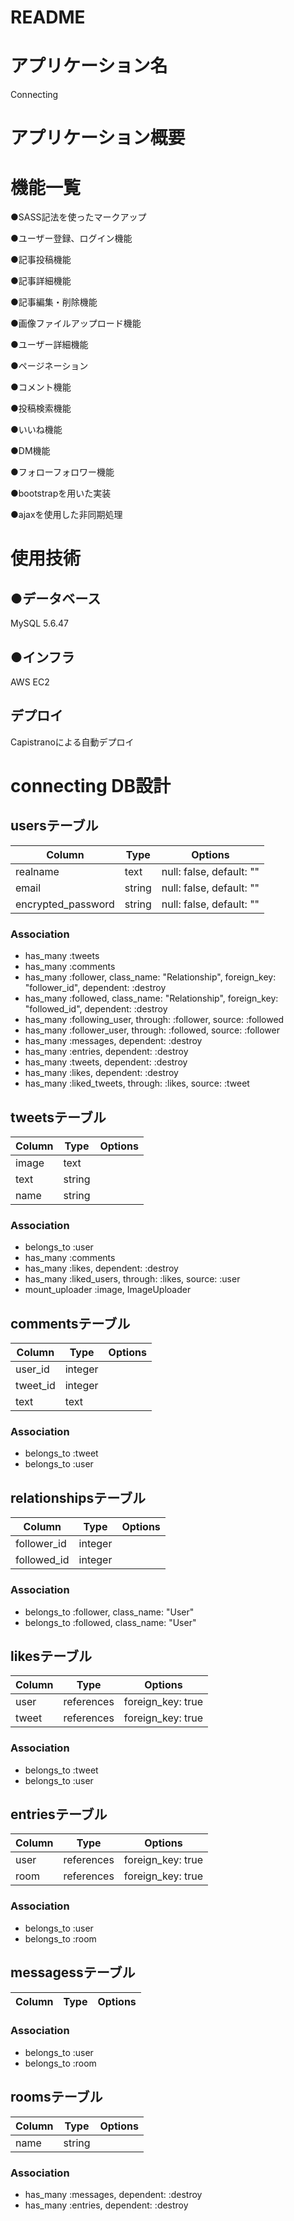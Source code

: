 # README

# アプリケーション名
Connecting

# アプリケーション概要


# 機能一覧
●SASS記法を使ったマークアップ

●ユーザー登録、ログイン機能

●記事投稿機能

●記事詳細機能

●記事編集・削除機能

●画像ファイルアップロード機能

●ユーザー詳細機能

●ページネーション

●コメント機能

●投稿検索機能

●いいね機能

●DM機能

●フォローフォロワー機能

●bootstrapを用いた実装

●ajaxを使用した非同期処理


# 使用技術
## ●データベース
MySQL 5.6.47

## ●インフラ
AWS EC2


## デプロイ
Capistranoによる自動デプロイ


# connecting DB設計
## usersテーブル
|Column|Type|Options|
|------|----|-------|
|realname|text|null: false, default: ""|
|email|string|null: false, default: ""|
|encrypted_password|string|null: false, default: ""|
### Association
- has_many :tweets
- has_many :comments
- has_many :follower, class_name: "Relationship", foreign_key: "follower_id",    dependent: :destroy 
- has_many :followed, class_name: "Relationship", foreign_key: "followed_id", dependent: :destroy 
- has_many :following_user, through: :follower, source: :followed 
- has_many :follower_user, through: :followed, source: :follower 
- has_many :messages, dependent: :destroy
- has_many :entries, dependent: :destroy
- has_many :tweets, dependent: :destroy
- has_many :likes, dependent: :destroy
- has_many :liked_tweets, through: :likes, source: :tweet
  

## tweetsテーブル
|Column|Type|Options|
|------|----|-------|
|image|text||
|text|string||
|name|string||
### Association
- belongs_to :user
- has_many :comments 
-  has_many :likes, dependent: :destroy
-  has_many :liked_users, through: :likes, source: :user
-  mount_uploader :image, ImageUploader


## commentsテーブル
|Column|Type|Options|
|------|----|-------|
|user_id|integer||
|tweet_id|integer||
|text|text||
### Association
- belongs_to :tweet
- belongs_to :user

## relationshipsテーブル
|Column|Type|Options|
|------|----|-------|
|follower_id|integer||
|followed_id|integer||
### Association
- belongs_to :follower, class_name: "User"
- belongs_to :followed, class_name: "User"

## likesテーブル
|Column|Type|Options|
|------|----|-------|
|user|references|foreign_key: true|
|tweet|references|foreign_key: true|
### Association
- belongs_to :tweet
- belongs_to :user

## entriesテーブル
|Column|Type|Options|
|------|----|-------|
|user|references|foreign_key: true|
|room|references|foreign_key: true|
### Association
-  belongs_to :user
- belongs_to :room

## messagessテーブル
|Column|Type|Options|
|------|----|-------|

### Association
- belongs_to :user
- belongs_to :room

## roomsテーブル
|Column|Type|Options|
|------|----|-------|
|name|string||
### Association
- has_many :messages, dependent: :destroy
- has_many :entries, dependent: :destroy
